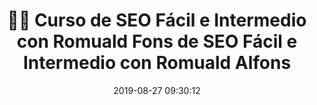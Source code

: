 ---
author_profile: false
title: "👨‍🏫 Curso de SEO Fácil e Intermedio con Romuald Fons de SEO Fácil e Intermedio con Romuald Alfons"
description: "🚀 Curso de SEO Fácil e Intermedio con Romuald Fons"
excerpt: "🚀 Curso de SEO Fácil e Intermedio con Romuald Alfons"
header:
  video:
    id: PL6heMTo6Ni5cyGYGzhGLiNZJjWjkz2uYW
    provider: youtube
comments: true
date: 2019-08-27 09:30:12
tags:
# Autor, Editorial, Temática, Tipo de Música
- Romuald Fons
categories:
- SEO y Posicionamiento
sidebar:
- title: "Menú Videoteca"
  nav: vteca
---